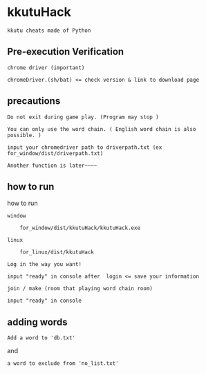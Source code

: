 # kkutuHack

    kkutu cheats made of Python

## Pre-execution Verification

    chrome driver (important)

    chromeDriver.(sh/bat) <= check version & link to download page

## precautions

    Do not exit during game play. (Program may stop )
  
    You can only use the word chain. ( English word chain is also possible. )
  
    input your chromedriver path to driverpath.txt (ex for_window/dist/driverpath.txt)
  
    Another function is later~~~~
  
## how to run

  how to run

    window
    
        for_window/dist/kkutuHack/kkutuHack.exe 
    
    linux
    
        for_linux/dist/kkutuHack

    Log in the way you want!
  
    input "ready" in console after  login <= save your information
  
    join / make (room that playing word chain room)
    
    input "ready" in console

## adding words
   
    Add a word to 'db.txt'
     
 and
     
    a word to exclude from 'no_list.txt' 
